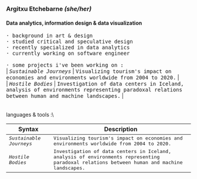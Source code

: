 ### Argitxu Etchebarne *(she/her)*
#### Data analytics, information design & data visualization
<samp>· background in art & design\
· studied critical and speculative design\
· recently specialized in data analytics\
· currently working on software engineer\
<br/>
· some projects i've been working on : </samp>
<br/> | <samp><samp>*Sustainable Journeys*</samp></samp> | <samp><samp>Visualizing tourism's impact on economies and environments worldwide from 2004 to 2020.</samp></samp> |
<br/> | <samp><samp>*Hostile Bodies*</samp></samp> | <samp><samp>Investigation of data centers in Iceland, analysis of environments representing paradoxal relations between human and machine landscapes.</samp></samp> |
<br/>
<br/>
<br/>languages & tools :\

| Syntax | Description |
| ----------- | ----------- |
| <samp><samp>*Sustainable Journeys*</samp></samp> | <samp><samp>Visualizing tourism's impact on economies and environments worldwide from 2004 to 2020.</samp></samp> |
| <samp><samp>*Hostile Bodies*</samp></samp> | <samp><samp>Investigation of data centers in Iceland, analysis of environments representing paradoxal relations between human and machine landscapes.</samp></samp> |
